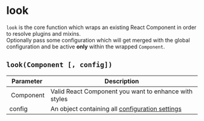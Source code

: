 # look
`look` is the core function which wraps an existing React Component in order to resolve plugins and mixins. <br>
Optionally pass some configuration which will get merged with the global configuration and be active **only** within the wrapped `Component`.

## `look(Component [, config])`
| Parameter | Description |
| --------- | ----------- |
| Component | Valid React Component you want to enhance with styles |
| config    | An object containing all [configuration settings](../../guides/configureLook.md) |
